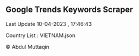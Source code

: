 

## Google Trends Keywords Scraper 
 
Last Update 10-04-2023 , 17:46:43

Country List :
VIETNAM.json



© Abdul Muttaqin 
